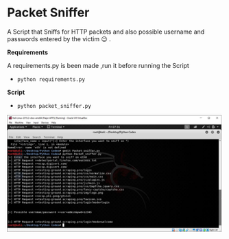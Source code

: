 # Packet Sniffer 
 A Script that Sniffs for HTTP packets and also possible username and passwords entered by the victim   :wink: .
 
 **Requirements** 
 
 A requirements.py is been made ,run it before running the Script 
 * `python requirements.py`

**Script**
* `python packet_sniffer.py`

<img src="./PacketSniffer.JPG" alt="PacketSniffer" width="500">
